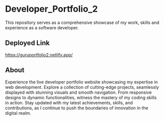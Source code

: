 # Developer_Portfolio_2

This repository serves as a comprehensive showcase of my work, skills and experience as a software developer.

## Deployed Link

https://guruportfolio2.netlify.app/

## About

Experience the live developer portfolio website showcasing my expertise in web development. Explore a collection of cutting-edge projects, seamlessly displayed with stunning visuals and smooth navigation. From responsive designs to dynamic functionalities, witness the mastery of my coding skills in action. Stay updated with my latest achievements, skills, and contributions, as I continue to push the boundaries of innovation in the digital realm.
